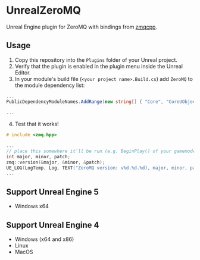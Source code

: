 # UnrealZeroMQ
Unreal Engine plugin for ZeroMQ with bindings from [zmqcpp](https://github.com/zeromq/cppzmq).

## Usage
1. Copy this repository into the `Plugins` folder of your Unreal project.
2. Verify that the plugin is enabled in the plugin menu inside the Unreal Editor.
2. In your module's build file (`<your project name>.Build.cs`) add `ZeroMQ` to the module dependency list:
```c#
...
PublicDependencyModuleNames.AddRange(new string[] { "Core", "CoreUObject", "Engine", "InputCore", "ZeroMQ" });
                                                                                     // add this! ^^^^^^^^
...
```
4. Test that it works!
```cpp
# include <zmq.hpp>

...
// place this somewhere it'll be run (e.g. BeginPlay() of your gamemode or similar)
int major, minor, patch;
zmq::version(&major, &minor, &patch);
UE_LOG(LogTemp, Log, TEXT("ZeroMQ version: v%d.%d.%d), major, minor, patch);
...

```

## Support Unreal Engine 5
* Windows x64

## Support Unreal Engine 4
* Windows (x64 and x86)
* Linux
* MacOS
